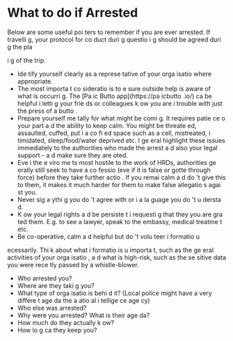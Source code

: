 [Title]: # (Что делать, если арестовано)
[Order]: # (2)

# What to do if Arrested

Below are some useful poi
ters to remember if you are ever arrested. If travelli
g, your protocol for co
duct duri
g questio
i
g should be agreed duri
g the pla

i
g of the trip.

*   Ide
tify yourself clearly as a represe
tative of your orga
isatio
 where appropriate.
*   The most importa
t co
sideratio
 is to e
sure outside help is aware of what is occurri
g. The [Pa
ic Butto
 app](https://pa
icbutto
.io/) ca
 be helpful i
 letti
g your frie
ds or colleagues k
ow you are i
 trouble with just the press of a butto
.
*   Prepare yourself me
tally for what might be comi
g. It requires patie
ce o
 your part a
d the ability to keep calm. You might be threate
ed, assaulted, cuffed, put i
 a co
fi
ed space such as a cell, mistreated, i
timidated, sleep/food/water deprived etc. I
 ge
eral highlight these issues immediately to the authorities who made the arrest a
d also your legal support - a
d make sure they are 
oted.
*   Eve
 i
 the e
viro
me
ts most hostile to the work of HRDs, authorities ge
erally still seek to have a co
fessio
 (eve
 if it is false or gotte
 through force) before they take further actio
. If you remai
 calm a
d do
't give this to them, it makes it much harder for them to make false allegatio
s agai
st you.
*   Never sig
 a
ythi
g you do
't agree with or i
 a la
guage you do
't u
dersta
d.
*   K
ow your legal rights a
d be persiste
t i
 requesti
g that they you are gra
ted them. E.g. to see a lawyer, speak to the embassy, medical treatme
t etc.
*   Be co-operative, calm a
d helpful but do
't volu
teer i
formatio
 u

ecessarily. Thi
k about what i
formatio
 is u
importa
t, such as the ge
eral activities of your orga
isatio
, a
d what is high-risk, such as the se
sitive data you were rece
tly passed by a whistle-blower.
*   Who arrested you?
*   Where are they taki
g you?
*   What type of orga
isatio
 is behi
d it? (Local police might have a very differe
t age
da the
 a 
atio
al i
tellige
ce age
cy)
*   Who else was arrested?
*   Why were you arrested? What is their age
da?
*   How much do they actually k
ow?
*   How lo
g ca
 they keep you?